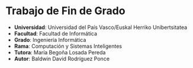 # Trabajo de Fin de Grado

* **Universidad**: Universidad del País Vasco/Euskal Herriko Unibertsitatea
* **Facultad**: Facultad de Informática
* **Grado**: Ingeniería Informática
* **Rama**: Computación y Sistemas Inteligentes
* **Tutora**: María Begoña Losada Pereda
* **Autor**: Baldwin David Rodríguez Ponce
